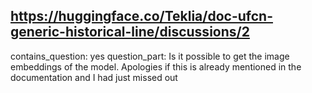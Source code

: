 ## https://huggingface.co/Teklia/doc-ufcn-generic-historical-line/discussions/2

contains_question: yes
question_part: Is it possible to get the image embeddings of the model. Apologies if this is already mentioned in the documentation and I had just missed out